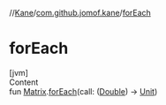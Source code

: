 //[Kane](../index.md)/[com.github.jomof.kane](index.md)/[forEach](for-each.md)



# forEach  
[jvm]  
Content  
fun [Matrix](-matrix/index.md).[forEach](for-each.md)(call: ([Double](https://kotlinlang.org/api/latest/jvm/stdlib/kotlin/-double/index.html)) -> [Unit](https://kotlinlang.org/api/latest/jvm/stdlib/kotlin/-unit/index.html))  



